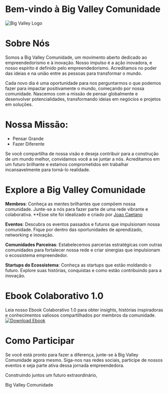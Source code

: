 # Bem-vindo à Big Valley Comunidade
![Big Valley Logo](https://bigvalleycomunidade.com.br/assets/img/logoFitPng.png)

# Sobre Nós
Somos a Big Valley Comunidade, um movimento aberto dedicado ao empreendedorismo e à inovação. Nosso impulso é a ação inovadora, e nosso espírito é definido pelo empreendedorismo. Acreditamos no poder das ideias e na união entre as pessoas para transformar o mundo.

Cada novo dia é uma oportunidade para nos perguntarmos o que podemos fazer para impactar positivamente o mundo, começando por nossa comunidade. Nascemos com a missão de pensar globalmente e desenvolver potencialidades, transformando ideias em negócios e projetos em soluções.

# Nossa Missão:

- Pensar Grande
- Fazer Diferente

Se você compartilha de nossa visão e deseja contribuir para a construção de um mundo melhor, convidamos você a se juntar a nós. Acreditamos em um futuro brilhante e estamos comprometidos em trabalhar incansavelmente para torná-lo realidade.

# Explore a Big Valley Comunidade
**Membros**: Conheça as mentes brilhantes que compõem nossa comunidade. Junte-se a nós para fazer parte de uma rede vibrante e colaborativa. 
**Esse site foi idealizado e criado por [Joao Caetano](https://github.com/JoaoBRBR)


**Eventos**: Descubra os eventos passados e futuros que impulsionam nossa comunidade. Fique por dentro das oportunidades de aprendizado, networking e inovação.

**Comunidades Parceiras**: Estabelecemos parcerias estratégicas com outras comunidades para fortalecer nossa rede e criar sinergias que impulsionam o ecossistema empreendedor.

**Startups do Ecossistema**: Conheça as startups que estão moldando o futuro. Explore suas histórias, conquistas e como estão contribuindo para a inovação.

# Ebook Colaborativo 1.0
Leia nosso Ebook Colaborativo 1.0 para obter insights, histórias inspiradoras e conhecimentos valiosos compartilhados por membros da comunidade. [![Download Ebook](https://img.shields.io/badge/Download-Ebook-blue)](assets/Ebook_Big_Valley_1.2.pdf)


# Como Participar
Se você está pronto para fazer a diferença, junte-se à Big Valley Comunidade agora mesmo. Siga-nos nas redes sociais, participe de nossos eventos e seja parte ativa dessa jornada empreendedora.

Construindo juntos um futuro extraordinário,

Big Valley Comunidade
